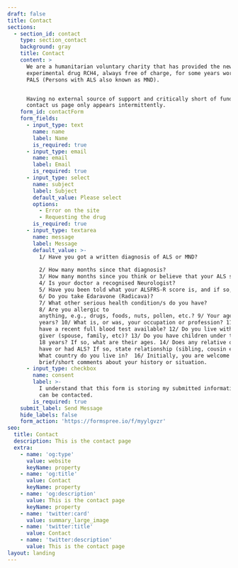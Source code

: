 ```yaml
---
draft: false
title: Contact
sections:
  - section_id: contact
    type: section_contact
    background: gray
    title: Contact
    content: >
      ​​We are a humanitarian voluntary charity that has provided the new
      experimental drug RCH4, always free of charge, for some years worldwide to
      PALS (Persons with ALS also known as MND).


      Having no external source of support and critically short of funding, this
      contact us page only appears intermittently.
    form_id: contactForm
    form_fields:
      - input_type: text
        name: name
        label: Name
        is_required: true
      - input_type: email
        name: email
        label: Email
        is_required: true
      - input_type: select
        name: subject
        label: Subject
        default_value: Please select
        options:
          - Error on the site
          - Requesting the drug
        is_required: true
      - input_type: textarea
        name: message
        label: Message
        default_value: >-
          1/ Have you got a written diagnosis of ALS or MND?  
          
          2/ How many months since that diagnosis?  
          3/ How many months since you think or believe that your ALS symptoms started?  
          4/ Is your doctor a recognised Neurologist?  
          5/ Have you been told what your ALSFRS-R score is, and if so, what is it and when?  
          6/ Do you take Edaravone (Radicava)?  
          7/ What other serious health condition/s do you have?  
          8/ Are you allergic to
          anything, e.g., drugs, foods, nuts, pollen, etc.? 9/ Your age in
          years? 10/ What is, or was, your occupation or profession? 11/ Do you
          have a recent full blood test available? 12/ Do you live with a care
          giver (spouse, family, etc)? 13/ Do you have children under the age of
          18 years? If so, what are their ages. 14/ Does any relative of yours
          have or had ALS? If so, state relationship (sibling, cousin etc.)  15/
          What country do you live in?  16/ Initially, you are welcome to add
          brief/short comments about your history or situation.
      - input_type: checkbox
        name: consent
        label: >-
          I understand that this form is storing my submitted information so I
          can be contacted.
        is_required: true
    submit_label: Send Message
    hide_labels: false
    form_action: 'https://formspree.io/f/myylgvzr'
seo:
  title: Contact
  description: This is the contact page
  extra:
    - name: 'og:type'
      value: website
      keyName: property
    - name: 'og:title'
      value: Contact
      keyName: property
    - name: 'og:description'
      value: This is the contact page
      keyName: property
    - name: 'twitter:card'
      value: summary_large_image
    - name: 'twitter:title'
      value: Contact
    - name: 'twitter:description'
      value: This is the contact page
layout: landing
---
```

